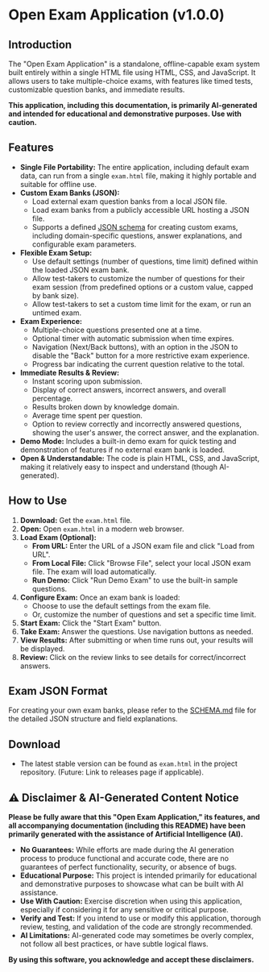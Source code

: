 # Open Exam Application (v1.0.0)

## Introduction

The "Open Exam Application" is a standalone, offline-capable exam system built entirely within a single HTML file using HTML, CSS, and JavaScript. It allows users to take multiple-choice exams, with features like timed tests, customizable question banks, and immediate results.

**This application, including this documentation, is primarily AI-generated and intended for educational and demonstrative purposes. Use with caution.**

## Features

*   **Single File Portability:** The entire application, including default exam data, can run from a single `exam.html` file, making it highly portable and suitable for offline use.
*   **Custom Exam Banks (JSON):**
    *   Load external exam question banks from a local JSON file.
    *   Load exam banks from a publicly accessible URL hosting a JSON file.
    *   Supports a defined [JSON schema](SCHEMA.md) for creating custom exams, including domain-specific questions, answer explanations, and configurable exam parameters.
*   **Flexible Exam Setup:**
    *   Use default settings (number of questions, time limit) defined within the loaded JSON exam bank.
    *   Allow test-takers to customize the number of questions for their exam session (from predefined options or a custom value, capped by bank size).
    *   Allow test-takers to set a custom time limit for the exam, or run an untimed exam.
*   **Exam Experience:**
    *   Multiple-choice questions presented one at a time.
    *   Optional timer with automatic submission when time expires.
    *   Navigation (Next/Back buttons), with an option in the JSON to disable the "Back" button for a more restrictive exam experience.
    *   Progress bar indicating the current question relative to the total.
*   **Immediate Results & Review:**
    *   Instant scoring upon submission.
    *   Display of correct answers, incorrect answers, and overall percentage.
    *   Results broken down by knowledge domain.
    *   Average time spent per question.
    *   Option to review correctly and incorrectly answered questions, showing the user's answer, the correct answer, and the explanation.
*   **Demo Mode:** Includes a built-in demo exam for quick testing and demonstration of features if no external exam bank is loaded.
*   **Open & Understandable:** The code is plain HTML, CSS, and JavaScript, making it relatively easy to inspect and understand (though AI-generated).

## How to Use

1.  **Download:** Get the `exam.html` file.
2.  **Open:** Open `exam.html` in a modern web browser.
3.  **Load Exam (Optional):**
    *   **From URL:** Enter the URL of a JSON exam file and click "Load from URL".
    *   **From Local File:** Click "Browse File", select your local JSON exam file. The exam will load automatically.
    *   **Run Demo:** Click "Run Demo Exam" to use the built-in sample questions.
4.  **Configure Exam:** Once an exam bank is loaded:
    *   Choose to use the default settings from the exam file.
    *   Or, customize the number of questions and set a specific time limit.
5.  **Start Exam:** Click the "Start Exam" button.
6.  **Take Exam:** Answer the questions. Use navigation buttons as needed.
7.  **View Results:** After submitting or when time runs out, your results will be displayed.
8.  **Review:** Click on the review links to see details for correct/incorrect answers.

## Exam JSON Format

For creating your own exam banks, please refer to the [SCHEMA.md](SCHEMA.md) file for the detailed JSON structure and field explanations.

## Download

*   The latest stable version can be found as `exam.html` in the project repository. (Future: Link to releases page if applicable).

## ⚠️ Disclaimer & AI-Generated Content Notice

**Please be fully aware that this "Open Exam Application," its features, and all accompanying documentation (including this README) have been primarily generated with the assistance of Artificial Intelligence (AI).**

*   **No Guarantees:** While efforts are made during the AI generation process to produce functional and accurate code, there are no guarantees of perfect functionality, security, or absence of bugs.
*   **Educational Purpose:** This project is intended primarily for educational and demonstrative purposes to showcase what can be built with AI assistance.
*   **Use With Caution:** Exercise discretion when using this application, especially if considering it for any sensitive or critical purpose.
*   **Verify and Test:** If you intend to use or modify this application, thorough review, testing, and validation of the code are strongly recommended.
*   **AI Limitations:** AI-generated code may sometimes be overly complex, not follow all best practices, or have subtle logical flaws.

**By using this software, you acknowledge and accept these disclaimers.**
